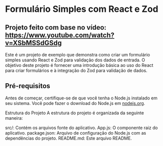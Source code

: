 # Formulário Simples com React e Zod
## Projeto feito com base no vídeo: https://www.youtube.com/watch?v=XSbMSSdGSdg ##
Este é um projeto de exemplo que demonstra como criar um formulário simples usando React e Zod para validação dos dados de entrada. O objetivo deste projeto é fornecer uma introdução básica ao uso do React para criar formulários e à integração do Zod para validação de dados.

## Pré-requisitos

Antes de começar, certifique-se de que você tenha o Node.js instalado em seu sistema. Você pode fazer o download do Node.js em [nodejs.org](https://nodejs.org/).

Estrutura do Projeto
A estrutura do projeto é organizada da seguinte maneira:

src/: Contém os arquivos fonte do aplicativo.
App.js: O componente raiz do aplicativo.
package.json: Arquivo de configuração do Node.js com as dependências do projeto.
README.md: Este arquivo README.
